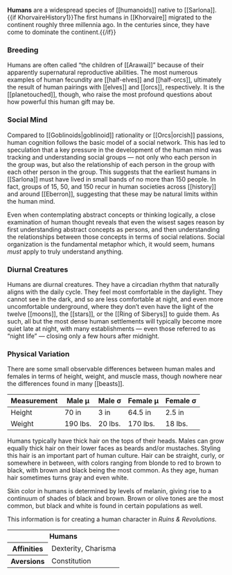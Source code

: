 **Humans** are a widespread species of
[[humanoids]] native to [[Sarlona]].
{{if KhorvaireHistory1}}The first humans in
[[Khorvaire]] migrated to the continent roughly
three millennia ago. In the centuries since, they
have come to dominate the continent.{{/if}}

### Breeding

Humans are often called “the children of
[[Arawai]]” because of their apparently
supernatural reproductive abilities. The most
numerous examples of human fecundity are
[[half-elves]] and [[half-orcs]], ultimately
the result of human pairings with [[elves]] and
[[orcs]], respectively. It is the [[planetouched]],
though, who raise the most profound questions
about how powerful this human gift may be.

### Social Mind

Compared to [[Goblinoids|goblinoid]] rationality
or [[Orcs|orcish]] passions, human cognition
follows the basic model of a social network. This
has led to speculation that a key pressure in
the development of the human mind was tracking
and understanding social groups — not only who
each person in the group was, but also the
relationship of each person in the group with
each other person in the group. This suggests that
the earliest humans in [[Sarlona]] must have
lived in small bands of no more than 150 people.
In fact, groups of 15, 50, and 150 recur in
human societies across [[history]] and around
[[Eberron]], suggesting that these may be
natural limits within the human mind.

Even when contemplating abstract concepts or
thinking logically, a close examination of human
thought reveals that even the wisest sages
reason by first understanding abstract concepts
as persons, and then understanding the
relationships between those concepts in terms of
social relations. Social organization is the
fundamental metaphor which, it would seem,
humans _must_ apply to truly understand anything.

### Diurnal Creatures

Humans are diurnal creatures. They have a
circadian rhythm that naturally aligns with the
daily cycle. They feel most comfortable in the
daylight. They cannot see in the dark, and so
are less comfortable at night, and even more
uncomfortable underground, where they don’t even
have the light of the twelve [[moons]], the
[[stars]], or the [[Ring of Siberys]] to guide
them. As such, all but the most dense human
settlements will typically become more quiet
late at night, with many establishments — even
those referred to as “night life” — closing only
a few hours after midnight.

### Physical Variation

There are some small observable differences
between human males and females in terms of
height, weight, and muscle mass, though nowhere
near the differences found in many [[beasts]].

Measurement | Male μ | Male σ | Female μ | Female σ
--- | --- | --- | --- | ---
Height | 70 in | 3 in | 64.5 in | 2.5 in
Weight | 190 lbs. | 20 lbs. | 170 lbs. | 18 lbs.

Humans typically have thick hair on the tops of
their heads. Males can grow equally thick hair on
their lower faces as beards and/or mustaches.
Styling this hair is an important part of human
culture. Hair can be straight, curly, or somewhere
in between, with colors ranging from blonde to
red to brown to black, with brown and black being
the most common. As they age, human hair sometimes
turns gray and even white.

Skin color in humans is determined by levels of
melanin, giving rise to a continuum of shades of
black and brown. Brown or olive tones are the
most common, but black and white is found in
certain populations as well.

<section class="rnr">
<p>This information is for creating a human
character in <em>Ruins &amp; Revolutions.</em></p>
<table class="rnr-species"><tbody>
<tr><th colspan="2">Humans</th></tr>
<tr><th>Affinities</th><td>Dexterity, Charisma</td></tr>
<tr><th>Aversions</th><td>Constitution</td></tr>
</tbody></table>
</section>